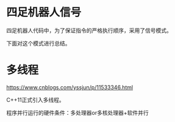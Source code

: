 # 四足机器人信号

四足机器人代码中，为了保证指令的严格执行顺序，采用了信号模式。

下面对这个模式进行总结。



# 多线程

https://www.cnblogs.com/yssjun/p/11533346.html

C++11正式引入多线程。

程序并行运行的硬件条件：多处理器or多核处理器+软件并行

